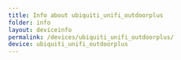 ```yaml
---
title: Info about ubiquiti_unifi_outdoorplus
folder: info
layout: deviceinfo
permalink: /devices/ubiquiti_unifi_outdoorplus/
device: ubiquiti_unifi_outdoorplus
---
```

